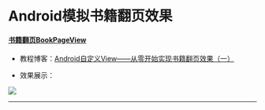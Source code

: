 # Android模拟书籍翻页效果

#### [书籍翻页BookPageView](https://github.com/AnliaLee/BookPage/blob/master/src/main/java/com/anlia/pageturn/BookPageView.java)

* 教程博客：[Android自定义View——从零开始实现书籍翻页效果（一）](http://www.jianshu.com/p/d02362fbd9f2)

* 效果展示：

![](http://upload-images.jianshu.io/upload_images/4909537-730f29ca7e9b4c67.gif?imageMogr2/auto-orient/strip)

***